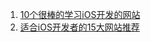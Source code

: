 1. [10个很棒的学习iOS开发的网站](http://www.oschina.net/news/33276/10-best-sites-to-learn-ios-development "")
2. [适合iOS开发者的15大网站推荐](http://www.admin10000.com/document/6007.html "")